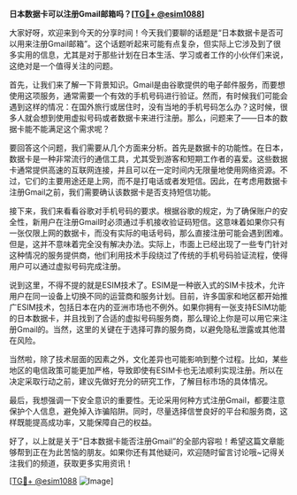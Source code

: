 **日本数据卡可以注册Gmail邮箱吗？[[TG💪+ @esim1088](https://t.me/s/esim1088)]**

大家好呀，欢迎来到今天的分享时间！今天我们要聊的话题是“日本数据卡是否可以用来注册Gmail邮箱”。这个话题听起来可能有点复杂，但实际上它涉及到了很多实用的信息，尤其是对于那些计划在日本生活、学习或者工作的小伙伴们来说，这绝对是一个值得关注的问题。

首先，让我们来了解一下背景知识。Gmail是由谷歌提供的电子邮件服务，而要想使用这项服务，通常需要一个有效的手机号码进行验证。然而，有时候我们可能会遇到这样的情况：在国外旅行或居住时，没有当地的手机号码怎么办？这时候，很多人就会想到使用虚拟号码或者数据卡来进行注册。那么，问题来了——日本的数据卡能不能满足这个需求呢？

要回答这个问题，我们需要从几个方面来分析。首先是数据卡的功能性。在日本，数据卡是一种非常流行的通信工具，尤其受到游客和短期工作者的喜爱。这些数据卡通常提供高速的互联网连接，并且可以在一定时间内无限量地使用网络资源。不过，它们的主要用途还是上网，而不是打电话或者发短信。因此，在考虑用数据卡注册Gmail之前，我们需要确认该数据卡是否支持短信功能。

接下来，我们来看看谷歌对手机号码的要求。根据谷歌的规定，为了确保账户的安全性，新用户在注册Gmail时必须通过手机接收验证码短信。这意味着如果你只有一张仅限上网的数据卡，而没有实际的电话号码，那么直接注册可能会遇到困难。但是，这并不意味着完全没有解决办法。实际上，市面上已经出现了一些专门针对这种情况的服务提供商，他们利用技术手段绕过了传统的手机号码验证流程，使得用户可以通过虚拟号码完成注册。

说到这里，不得不提的就是ESIM技术了。ESIM是一种嵌入式的SIM卡技术，允许用户在同一设备上切换不同的运营商和服务计划。目前，许多国家和地区都开始推广ESIM技术，包括日本在内的亚洲市场也不例外。如果你拥有一张支持ESIM功能的日本数据卡，并且找到了合适的虚拟号码服务商，那么理论上你是可以用它来注册Gmail的。当然，这里的关键在于选择可靠的服务商，以避免隐私泄露或其他潜在风险。

当然啦，除了技术层面的因素之外，文化差异也可能影响到整个过程。比如，某些地区的电信政策可能更加严格，导致即使有ESIM卡也无法顺利实现注册。所以在决定采取行动之前，建议先做好充分的研究工作，了解目标市场的具体情况。

最后，我想强调一下安全意识的重要性。无论采用何种方式注册Gmail，都要注意保护个人信息，避免掉入诈骗陷阱。同时，尽量选择信誉良好的平台和服务商，这样既能提高成功率，又能保障自己的权益。

好了，以上就是关于“日本数据卡能否注册Gmail”的全部内容啦！希望这篇文章能够帮到正在为此苦恼的朋友。如果你还有其他疑问，欢迎随时留言讨论哦~记得关注我们的频道，获取更多实用资讯！

[[TG💪+ @esim1088](https://t.me/s/esim1088) ![Image](https://i.postimg.cc/4NQfJmqS/Snipaste-2025-05-13-00-14-12.png)]